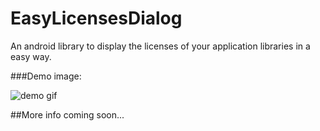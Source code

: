 # EasyLicensesDialog

An android library to display the licenses of your application libraries in a easy way.

###Demo image:

![demo gif](http://i.imgur.com/jNbGdCX.gif)

##More info coming soon...
